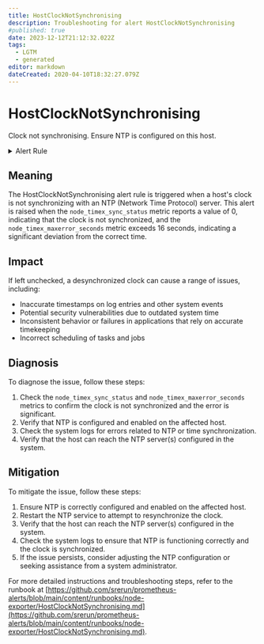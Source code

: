 ```yaml
---
title: HostClockNotSynchronising
description: Troubleshooting for alert HostClockNotSynchronising
#published: true
date: 2023-12-12T21:12:32.022Z
tags: 
  - LGTM
  - generated
editor: markdown
dateCreated: 2020-04-10T18:32:27.079Z
---
```


# HostClockNotSynchronising

Clock not synchronising. Ensure NTP is configured on this host.

<details>
  <summary>Alert Rule</summary>

{{% rule "host-and-hardware/node-exporter.yml" "HostClockNotSynchronising" %}}

{{% comment %}}

```yaml
alert: HostClockNotSynchronising
expr: (min_over_time(node_timex_sync_status[1m]) == 0 and node_timex_maxerror_seconds >= 16) * on(instance) group_left (nodename) node_uname_info{nodename=~".+"}
for: 2m
labels:
    severity: warning
annotations:
    summary: Host clock not synchronising (instance {{ $labels.instance }})
    description: |-
        Clock not synchronising. Ensure NTP is configured on this host.
          VALUE = {{ $value }}
          LABELS = {{ $labels }}
    runbook: https://github.com/srerun/prometheus-alerts/blob/main/content/runbooks/node-exporter/HostClockNotSynchronising.md

```

{{% /comment %}}

</details>


## Meaning

The HostClockNotSynchronising alert rule is triggered when a host's clock is not synchronizing with an NTP (Network Time Protocol) server. This alert is raised when the `node_timex_sync_status` metric reports a value of 0, indicating that the clock is not synchronized, and the `node_timex_maxerror_seconds` metric exceeds 16 seconds, indicating a significant deviation from the correct time.

## Impact

If left unchecked, a desynchronized clock can cause a range of issues, including:

* Inaccurate timestamps on log entries and other system events
* Potential security vulnerabilities due to outdated system time
* Inconsistent behavior or failures in applications that rely on accurate timekeeping
* Incorrect scheduling of tasks and jobs

## Diagnosis

To diagnose the issue, follow these steps:

1. Check the `node_timex_sync_status` and `node_timex_maxerror_seconds` metrics to confirm the clock is not synchronized and the error is significant.
2. Verify that NTP is configured and enabled on the affected host.
3. Check the system logs for errors related to NTP or time synchronization.
4. Verify that the host can reach the NTP server(s) configured in the system.

## Mitigation

To mitigate the issue, follow these steps:

1. Ensure NTP is correctly configured and enabled on the affected host.
2. Restart the NTP service to attempt to resynchronize the clock.
3. Verify that the host can reach the NTP server(s) configured in the system.
4. Check the system logs to ensure that NTP is functioning correctly and the clock is synchronized.
5. If the issue persists, consider adjusting the NTP configuration or seeking assistance from a system administrator.

For more detailed instructions and troubleshooting steps, refer to the runbook at [https://github.com/srerun/prometheus-alerts/blob/main/content/runbooks/node-exporter/HostClockNotSynchronising.md](https://github.com/srerun/prometheus-alerts/blob/main/content/runbooks/node-exporter/HostClockNotSynchronising.md).
